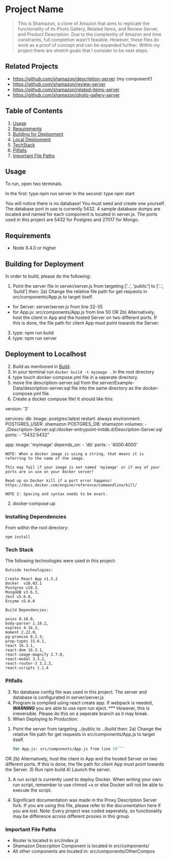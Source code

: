 # Project Name

> This is Shamazon, a clone of Amazon that aims to replicate the functionality of its Photo Gallery, Related Items, and Review Server, and Product Description. Due to the complexitiy of Amazon and time constraints, full completion wasn't feasible. However, these files do work as a proof of concept and can be expanded further. Within my project there are stretch goals that I consider to be next steps.


## Related Projects

  - https://github.com/shamazon/description-server (my component!)
  - https://github.com/shamazon/review-server
  - https://github.com/shamazon/related-items-server
  - https://github.com/shamazon/photo-gallery-server

## Table of Contents

1. [Usage](#usage)
1. [Requirements](#requirements)
1. [Building for Deployment](#building-for-deployment)
1. [Local Deployment](#deployment-to-localhost)
1. [TechStack](#techstack)
1. [Pitfalls](#pitfalls)
1. [Important File Paths](#important-file-paths)

## Usage


To run, open two terminals.

In the first: type npm run server
In the second: type npm start

You will notice there is no database! You must seed and create one yourself. The database port in use is currently 5432. 4 sample database dumps are located and named for each component is located in server.js. The ports used in this project are 5432 for Postgres and 27017 for Mongo. 



## Requirements

- Node 9.4.0 or higher

## Building for Deployment
In order to build, please do the following:

  1) Point the server file in server/server.js from targeting ['..', 'public'] to  ['..', 'build'] then: 
  2a) Change the relative file path for get requests in src/components/App.js to target itself.
  - for Server: server/server.js from line 32-35
  - for App.js: src/components/App.js from line 50
  OR
  2b) Alternatively, host the client in App and the hosted Server on two different ports. If this is done, the file path for client App must point towards the Server.
  3) type: npm run build
  4) type: npm run server
 
## Deployment to Localhost

2. Build as mentioned in [Build](#Build).
2. In your terminal run `docker build -t myimage .` in the root directory
2. type touch docker-compose.yml file in a seperate directory.
2. move the description-server.sql from the server/Example-Data/description-server.sql file into the same directory as the docker-compose.yml file.
2. Create a docker compose file! It should like this:

version: '3'

services:
  db:
    image: postgres:latest
    restart: always
    environment: 
      POSTGRES_USER: shamazon
      POSTGRES_DB: shamazon
    volumes:
      - ./Description-Server.sql:/docker-entrypoint-initdb.d/Description-Server.sql
    ports:
      - "5432:5432"

  app: 
    image: 'myimage' 
    depends_on: 
      - 'db'
    ports:
      - '4000:4000'

    NOTE: When a docker image is using a string, that means it is referring to the name of the image. 
    
    This may fail if your image is not named 'myimage' or if any of your ports are in use on your docker server! 
    
    Read up on Docker kill if a port error happens! https://docs.docker.com/engine/reference/commandline/kill/

    NOTE 2: Spacing and syntax needs to be exact. 

2. docker-compose up

### Installing Dependencies

From within the root directory:

```
npm install
```

### Tech Stack
The following technologies were used in this project:

    Outside technologies:
    
    Create React App v1.5.2
    Docker  v18.03.1
    Postgres v10.3,
    MongoDB v3.6.3,
    Jest v5.6.0,
    Enzyme v5.6.0

    Build Dependencies:
    
    axios 0.18.0,
    body-parser 1.18.2,
    express 4.16.3,
    moment 2.22.0,
    pg-promise 8.2.3,
    prop-types 15.6.1,
    react 16.3.1,
    react-dom 16.3.1,
    react-image-magnify 2.7.0,
    react-modal 3.3.2,
    react-router-3 3.2.2,
    react-scripts 1.1.4


### Pitfalls

3. No database config file was used in this project. The server and database is configurated in server/server.js
3. Program is compiled using react create app. If webpack is needed, ***WARNING*** you are able to use npm run eject. *** However, this is irreversible. Please do this on a seperate branch as it may break.
3. When Deploying to Production:

  1) Point the server from targeting ../public to ../build then: 
  2a) Change the relative file path for get requests in src/components/App.js to target itself.
     ```for Server: server/server.js from line 32-35
     for App.js: src/components/App.js from line 50```
  OR
  2b) Alternatively, host the client in App and the hosted Server on two different ports. If this is done, the file path for client App must point towards the Server.
  3) Run npm build
  4) Launch the server.
 

3. A run script is currently used to deploy Docker. When writing your own run script, remember to use chmod +x <filename> or else Docker will not be able to execute the script.

3. Significant documentation was made in the Proxy Description Server fork. If you are using this file, please refer to the documentation here if you are lost. Note: Every project was coded seperately, so functionality may be difference across different proxies in this group.

### Important File Paths
 - Router is located in src/index.js
 - Shamazon Description Component is located in src/components/
 - All other components are located in:
  src/components/OtherCompos




